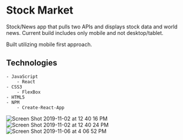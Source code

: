 # Stock Market

Stock/News app that pulls two APIs and displays stock data and world news. Current build includes only mobile and not desktop/tablet.

Built utilizing mobile first approach.

## Technologies
	- JavaScript
		- React
	- CSS3
		- FlexBox
	- HTML5
	- NPM
		- Create-React-App

![Screen Shot 2019-11-02 at 12 40 16 PM](https://user-images.githubusercontent.com/6277603/68076268-b1eff100-fd6f-11e9-9424-aebbcfb17b79.png)
![Screen Shot 2019-11-02 at 12 40 24 PM](https://user-images.githubusercontent.com/6277603/68076269-b1eff100-fd6f-11e9-95a6-604925dbce64.png)
![Screen Shot 2019-11-06 at 4 06 52 PM](https://user-images.githubusercontent.com/6277603/68348787-cdc8ff00-00af-11ea-806d-7b1c5c4b3785.png)
